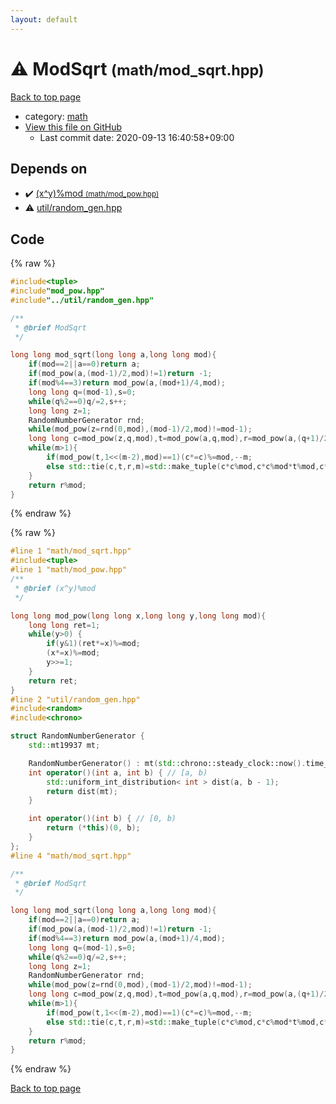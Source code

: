 ```yaml
---
layout: default
---
```


<!-- mathjax config similar to math.stackexchange -->
<script type="text/javascript" async
  src="https://cdnjs.cloudflare.com/ajax/libs/mathjax/2.7.5/MathJax.js?config=TeX-MML-AM_CHTML">
</script>
<script type="text/x-mathjax-config">
  MathJax.Hub.Config({
    TeX: { equationNumbers: { autoNumber: "AMS" }},
    tex2jax: {
      inlineMath: [ ['$','$'] ],
      processEscapes: true
    },
    "HTML-CSS": { matchFontHeight: false },
    displayAlign: "left",
    displayIndent: "2em"
  });
</script>

<script type="text/javascript" src="https://cdnjs.cloudflare.com/ajax/libs/jquery/3.4.1/jquery.min.js"></script>
<script src="https://cdn.jsdelivr.net/npm/jquery-balloon-js@1.1.2/jquery.balloon.min.js" integrity="sha256-ZEYs9VrgAeNuPvs15E39OsyOJaIkXEEt10fzxJ20+2I=" crossorigin="anonymous"></script>
<script type="text/javascript" src="../../assets/js/copy-button.js"></script>
<link rel="stylesheet" href="../../assets/css/copy-button.css" />


# :warning: ModSqrt <small>(math/mod_sqrt.hpp)</small>

<a href="../../index.html">Back to top page</a>

* category: <a href="../../index.html#7e676e9e663beb40fd133f5ee24487c2">math</a>
* <a href="{{ site.github.repository_url }}/blob/master/math/mod_sqrt.hpp">View this file on GitHub</a>
    - Last commit date: 2020-09-13 16:40:58+09:00




## Depends on

* :heavy_check_mark: <a href="mod_pow.hpp.html">(x^y)%mod <small>(math/mod_pow.hpp)</small></a>
* :warning: <a href="../util/random_gen.hpp.html">util/random_gen.hpp</a>


## Code

<a id="unbundled"></a>
{% raw %}
```cpp
#include<tuple>
#include"mod_pow.hpp"
#include"../util/random_gen.hpp"

/**
 * @brief ModSqrt
 */

long long mod_sqrt(long long a,long long mod){
    if(mod==2||a==0)return a;
    if(mod_pow(a,(mod-1)/2,mod)!=1)return -1;
    if(mod%4==3)return mod_pow(a,(mod+1)/4,mod);
    long long q=(mod-1),s=0;
    while(q%2==0)q/=2,s++;
    long long z=1;
    RandomNumberGenerator rnd;
    while(mod_pow(z=rnd(0,mod),(mod-1)/2,mod)!=mod-1);
    long long c=mod_pow(z,q,mod),t=mod_pow(a,q,mod),r=mod_pow(a,(q+1)/2,mod),m=s;
    while(m>1){
        if(mod_pow(t,1<<(m-2),mod)==1)(c*=c)%=mod,--m;
        else std::tie(c,t,r,m)=std::make_tuple(c*c%mod,c*c%mod*t%mod,c*r%mod,m-1);
    }
    return r%mod;
}
```
{% endraw %}

<a id="bundled"></a>
{% raw %}
```cpp
#line 1 "math/mod_sqrt.hpp"
#include<tuple>
#line 1 "math/mod_pow.hpp"
/**
 * @brief (x^y)%mod
 */

long long mod_pow(long long x,long long y,long long mod){
    long long ret=1;
    while(y>0) {
        if(y&1)(ret*=x)%=mod;
        (x*=x)%=mod;
        y>>=1;
    }
    return ret;
}
#line 2 "util/random_gen.hpp"
#include<random>
#include<chrono>

struct RandomNumberGenerator {
    std::mt19937 mt;

    RandomNumberGenerator() : mt(std::chrono::steady_clock::now().time_since_epoch().count()) {}
    int operator()(int a, int b) { // [a, b)
        std::uniform_int_distribution< int > dist(a, b - 1);
        return dist(mt);
    }

    int operator()(int b) { // [0, b)
        return (*this)(0, b);
    }
};
#line 4 "math/mod_sqrt.hpp"

/**
 * @brief ModSqrt
 */

long long mod_sqrt(long long a,long long mod){
    if(mod==2||a==0)return a;
    if(mod_pow(a,(mod-1)/2,mod)!=1)return -1;
    if(mod%4==3)return mod_pow(a,(mod+1)/4,mod);
    long long q=(mod-1),s=0;
    while(q%2==0)q/=2,s++;
    long long z=1;
    RandomNumberGenerator rnd;
    while(mod_pow(z=rnd(0,mod),(mod-1)/2,mod)!=mod-1);
    long long c=mod_pow(z,q,mod),t=mod_pow(a,q,mod),r=mod_pow(a,(q+1)/2,mod),m=s;
    while(m>1){
        if(mod_pow(t,1<<(m-2),mod)==1)(c*=c)%=mod,--m;
        else std::tie(c,t,r,m)=std::make_tuple(c*c%mod,c*c%mod*t%mod,c*r%mod,m-1);
    }
    return r%mod;
}

```
{% endraw %}

<a href="../../index.html">Back to top page</a>

